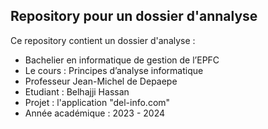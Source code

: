 ## Repository pour un dossier d'annalyse ##

Ce repository contient un dossier d'analyse :

- Bachelier en informatique de gestion de l’EPFC
- Le cours : Principes d’analyse informatique 
- Professeur  Jean-Michel de Depaepe
- Etudiant : Belhajji Hassan
- Projet : l'application "del-info.com"
- Année académique : 2023 - 2024

